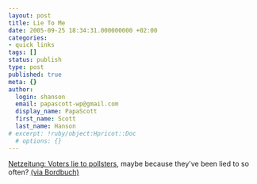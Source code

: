 ```yaml
---
layout: post
title: Lie To Me
date: 2005-09-25 18:34:31.000000000 +02:00
categories:
- quick links
tags: []
status: publish
type: post
published: true
meta: {}
author:
  login: shanson
  email: papascott-wp@gmail.com
  display_name: PapaScott
  first_name: Scott
  last_name: Hanson
# excerpt: !ruby/object:Hpricot::Doc
  # options: {}
---
```

<p><a href="http://www.netzeitung.de/medien/359088.html" title="NETZEITUNG MEDIEN: Experte: W&auml;hler bel&uuml;gen Meinungsforscher">Netzeitung: Voters lie to pollsters</a>, maybe because they've been lied to so often? <a href="http://www.bordbuch.net/freshlinks/archives/2005/09/demoskopen_unte.html" title="BORDBUCH :: Fresh Links: Demoskopen unter Druck">(via Bordbuch)</a></p>
